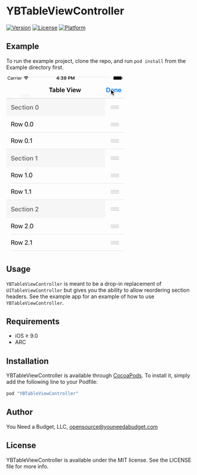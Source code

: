 # YBTableViewController

[![Version](https://img.shields.io/cocoapods/v/YBTableViewController.svg?style=flat)](http://cocoapods.org/pods/YBTableViewController)
[![License](https://img.shields.io/cocoapods/l/YBTableViewController.svg?style=flat)](http://cocoapods.org/pods/YBTableViewController)
[![Platform](https://img.shields.io/cocoapods/p/YBTableViewController.svg?style=flat)](http://cocoapods.org/pods/YBTableViewController)

## Example

To run the example project, clone the repo, and run `pod install` from the Example directory first.

![Hero](https://github.com/ynab/YBTableViewController/blob/master/Candy/hero.gif)

## Usage

`YBTableViewController` is meant to be a drop-in replacement of `UITableViewController` but gives you the ability to allow reordering section headers.  See the example app for an example of how to use `YBTableViewController`.

## Requirements

* iOS ≥ 9.0
* ARC

## Installation

YBTableViewController is available through [CocoaPods](http://cocoapods.org). To install
it, simply add the following line to your Podfile:

```ruby
pod "YBTableViewController"
```

## Author

You Need a Budget, LLC, opensource@youneedabudget.com

## License

YBTableViewController is available under the MIT license. See the LICENSE file for more info.
